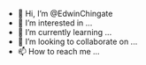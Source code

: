 - 👋 Hi, I’m @EdwinChingate
- 👀 I’m interested in ...
- 🌱 I’m currently learning ...
- 💞️ I’m looking to collaborate on ...
- 📫 How to reach me ...

<!---
EdwinChingate/EdwinChingate is a ✨ special ✨ repository because its `README.md` (this file) appears on your GitHub profile.
You can click the Preview link to take a look at your changes.
--->
